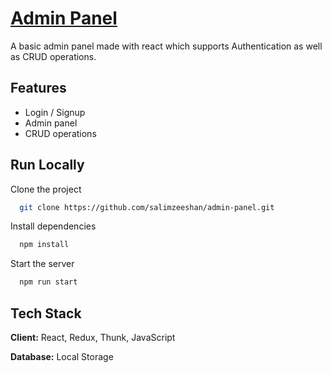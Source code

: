 
# [Admin Panel](https://admin-steel-tau.vercel.app/)

A basic admin panel made with react which supports Authentication as well as CRUD operations.


## Features

- Login / Signup
- Admin panel
- CRUD operations



## Run Locally

Clone the project

```bash
  git clone https://github.com/salimzeeshan/admin-panel.git
```

Install dependencies

```bash
  npm install
```

Start the server

```bash
  npm run start
```


## Tech Stack

**Client:** React, Redux, Thunk, JavaScript

**Database:** Local Storage

